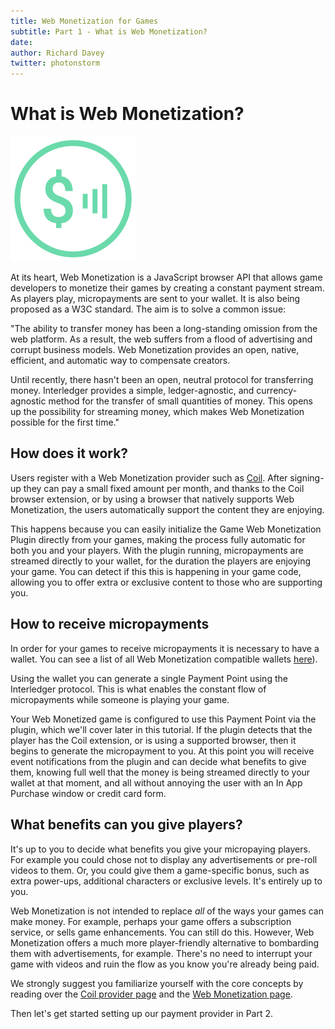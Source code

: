 ```yaml
---
title: Web Monetization for Games
subtitle: Part 1 - What is Web Monetization?
date: 
author: Richard Davey
twitter: photonstorm
---
```


# What is Web Monetization?

![Logo Web Monetization](../img/part1/logo-web-monetization.svg)

At its heart, Web Monetization is a JavaScript browser API that allows game developers to monetize their games by creating a constant payment stream. As players play, micropayments are sent to your wallet. It is also being proposed as a W3C standard. The aim is to solve a common issue:

"The ability to transfer money has been a long-standing omission from the web platform. As a result, the web suffers from a flood of advertising and corrupt business models. Web Monetization provides an open, native, efficient, and automatic way to compensate creators.

Until recently, there hasn't been an open, neutral protocol for transferring money. Interledger provides a simple, ledger-agnostic, and currency-agnostic method for the transfer of small quantities of money. This opens up the possibility for streaming money, which makes Web Monetization possible for the first time."

## How does it work?

Users register with a Web Monetization provider such as [Coil](https://coil.com). After signing-up they can pay a small fixed amount per month, and thanks to the Coil browser extension, or by using a browser that natively supports Web Monetization, the users automatically support the content they are enjoying.

This happens because you can easily initialize the Game Web Monetization Plugin directly from your games, making the process fully automatic for both you and your players. With the plugin running, micropayments are streamed directly to your wallet, for the duration the players are enjoying your game. You can detect if this this is happening in your game code, allowing you to offer extra or exclusive content to those who are supporting you.

## How to receive micropayments

In order for your games to receive micropayments it is necessary to have a wallet. You can see a list of all Web Monetization compatible wallets [here](https://webmonetization.org/#wallets:~:text=Web%20Monetization%20Wallets)).

Using the wallet you can generate a single Payment Point using the Interledger protocol. This is what enables the constant flow of micropayments while someone is playing your game.

Your Web Monetized game is configured to use this Payment Point via the plugin, which we'll cover later in this tutorial. If the plugin detects that the player has the Coil extension, or is using a supported browser, then it begins to generate the micropayment to you. At this point you will receive event notifications from the plugin and can decide what benefits to give them, knowing full well that the money is being streamed directly to your wallet at that moment, and all without annoying the user with an In App Purchase window or credit card form.

## What benefits can you give players?

It's up to you to decide what benefits you give your micropaying players. For example you could chose not to display any advertisements or pre-roll videos to them. Or, you could give them a game-specific bonus, such as extra power-ups, additional characters or exclusive levels. It's entirely up to you.

Web Monetization is not intended to replace _all_ of the ways your games can make money. For example, perhaps your game offers a subscription service, or sells game enhancements. You can still do this. However, Web Monetization offers a much more player-friendly alternative to bombarding them with advertisements, for example. There's no need to interrupt your game with videos and ruin the flow as you know you're already being paid.

We strongly suggest you familiarize yourself with the core concepts by reading over the [Coil provider page](https://coil.com/) and the [Web Monetization page](https://webmonetization.org/). 

Then let's get started setting up our payment provider in Part 2.
